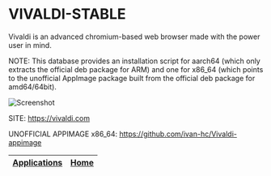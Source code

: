 # VIVALDI-STABLE

 Vivaldi is an advanced chromium-based web browser made with the power user
 in mind.
 
 NOTE: This database provides an installation script for aarch64 (which only 
 extracts the official deb package for ARM) and one for x86_64 (which points 
 to the unofficial AppImage package built from the official deb package for 
 amd64/64bit).
  
 ![Screenshot](https://vivaldi.com/wp-content/uploads/vivaldi_og.png)
 
 SITE: https://vivaldi.com
 
 UNOFFICIAL APPIMAGE x86_64: https://github.com/ivan-hc/Vivaldi-appimage
 
 | [Applications](https://portable-linux-apps.github.io/apps.html) | [Home](https://portable-linux-apps.github.io)
 | --- | --- |
